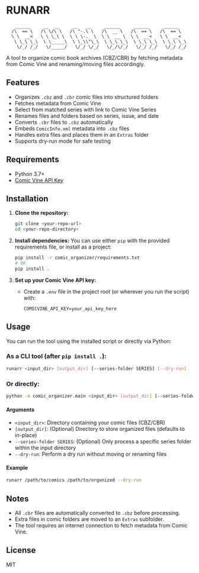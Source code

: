 # RUNARR

```
   ______     __  __     __   __     ______     ______     ______
  /\  == \   /\ \/\ \   /\ "-.\ \   /\  __ \   /\  == \   /\  == \
  \ \  __<   \ \ \_\ \  \ \ \-.  \  \ \  __ \  \ \  __<   \ \  __<
   \ \_\ \_\  \ \_____\  \ \_\\"\_\  \ \_\ \_\  \ \_\ \_\  \ \_\ \_\
    \/_/ /_/   \/_____/   \/_/ \/_/   \/_/\/_/   \/_/ /_/   \/_/ /_/
```

A tool to organize comic book archives (CBZ/CBR) by fetching metadata from Comic Vine and renaming/moving files accordingly.

## Features
- Organizes `.cbz` and `.cbr` comic files into structured folders
- Fetches metadata from Comic Vine
- Select from matched series with link to Comic Vine Series
- Renames files and folders based on series, issue, and date
- Converts `.cbr` files to `.cbz` automatically
- Embeds `ComicInfo.xml` metadata into `.cbz` files
- Handles extra files and places them in an `Extras` folder
- Supports dry-run mode for safe testing

## Requirements
- Python 3.7+
- [Comic Vine API Key](https://comicvine.gamespot.com/api/)

## Installation

1. **Clone the repository:**
   ```sh
   git clone <your-repo-url>
   cd <your-repo-directory>
   ```

2. **Install dependencies:**
   You can use either `pip` with the provided requirements file, or install as a project:
   ```sh
   pip install -r comic_organizer/requirements.txt
   # OR
   pip install .
   ```

3. **Set up your Comic Vine API key:**
   - Create a `.env` file in the project root (or wherever you run the script) with:
     ```env
     COMICVINE_API_KEY=your_api_key_here
     ```

## Usage

You can run the tool using the installed script or directly via Python:

### As a CLI tool (after `pip install .`):
```sh
runarr <input_dir> [output_dir] [--series-folder SERIES] [--dry-run]
```

### Or directly:
```sh
python -m comic_organizer.main <input_dir> [output_dir] [--series-folder SERIES] [--dry-run]
```

#### Arguments
- `<input_dir>`: Directory containing your comic files (CBZ/CBR)
- `[output_dir]`: (Optional) Directory to store organized files (defaults to in-place)
- `--series-folder SERIES`: (Optional) Only process a specific series folder within the input directory
- `--dry-run`: Perform a dry run without moving or renaming files

#### Example
```sh
runarr /path/to/comics /path/to/organized --dry-run
```

## Notes
- All `.cbr` files are automatically converted to `.cbz` before processing.
- Extra files in comic folders are moved to an `Extras` subfolder.
- The tool requires an internet connection to fetch metadata from Comic Vine.

## License
MIT
